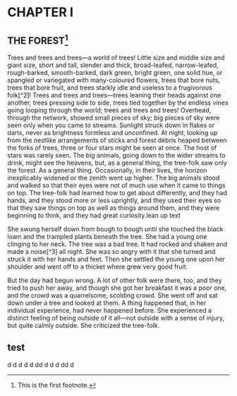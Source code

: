 # CHAPTER I

## THE FOREST[^1]

Trees and trees and trees—a world of trees! Little size and middle size and giant size, short and tall, slender and thick, broad-leafed, narrow-leafed, rough-barked, smooth-barked, dark green, bright green, one solid hue, or spangled or variegated with many-coloured flowers, trees that bore nuts, trees that bore fruit, and trees starkly idle and useless to a frugivorous folk[^2]! Trees and trees and trees—trees leaning their heads against one another, trees pressing side to side, trees tied together by the endless vines going looping through the world; trees and trees and trees! Overhead, through the network, showed small pieces of sky; big pieces of sky were seen only when you came to streams. Sunlight struck down in flakes or darts, never as brightness formless and unconfined. At night, looking up from the nestlike arrangements of sticks and forest débris heaped between the forks of trees, three or four stars might be seen at once. The host of stars was rarely seen. The big animals, going down to the wider streams to drink, might see the heavens, but, as a general thing, the tree-folk saw only the forest. As a general thing. Occasionally, in their lives, the horizon inexplicably widened or the zenith went up higher. The big animals stood and walked so that their eyes were not of much use when it came to things on top. The tree-folk had learned how to get about differently, and they had hands, and they stood more or less uprightly, and they used their eyes so that they saw things on top as well as things around them, and they were beginning to think, and they had great curiosity.lean up text 

She swung herself down from bough to bough until she touched the black loam and the trampled plants beneath the tree. She had a young one clinging to her neck. The tree was a bad tree. It had rocked and shaken and made a noise[^3] all night. She was so angry with it that she turned and struck it with her hands and feet. Then she settled the young one upon her shoulder and went off to a thicket where grew very good fruit.

But the day had begun wrong. A lot of other folk were there, too, and they tried to push her away, and though she got her breakfast it was a poor one, and the crowd was a quarrelsome, scolding crowd. She went off and sat down under a tree and looked at them. A thing happened that, in her individual experience, had never happened before. She experienced a distinct feeling of being outside of it all—not outside with a sense of injury, but quite calmly outside. She criticized the tree-folk.



## test

[^1]: This is the first footnote.
[^1]: This is the second footnote.
[^1]: This is the third footnote.

d
d
d
d
d
dd
d
d
d
dd
d
